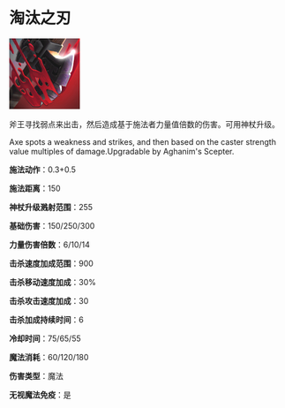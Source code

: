 # 淘汰之刃





![](game/resource/flash3/images/spellicons/mjz_axe_culling_blade.png)

斧王寻找弱点来出击，然后造成基于施法者力量值倍数的伤害。可用神杖升级。

Axe spots a weakness and strikes, and then based on the caster strength value multiples of damage.Upgradable by Aghanim's Scepter.

**施法动作**：0.3+0.5

**施法距离**：150

**神杖升级溅射范围**：255

**基础伤害**：150/250/300

**力量伤害倍数**：6/10/14

**击杀速度加成范围**：900

**击杀移动速度加成**：30%

**击杀攻击速度加成**：30

**击杀加成持续时间**：6

**冷却时间**：75/65/55

**魔法消耗**：60/120/180

**伤害类型**：魔法

**无视魔法免疫**：是







